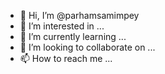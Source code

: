 - 👋 Hi, I’m @parhamsamimpey
- 👀 I’m interested in ...
- 🌱 I’m currently learning ...
- 💞️ I’m looking to collaborate on ...
- 📫 How to reach me ...

<!---
parhamsamimpey/parhamsamimpey is a ✨ special ✨ repository because its `README.md` (this file) appears on your GitHub profile.
You can click the Preview link to take a look at your changes.
--->

